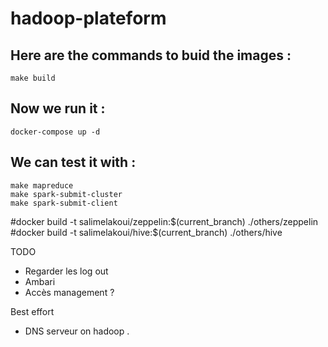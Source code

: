 # hadoop-plateform

## Here are the commands to buid the images : 
```
make build
```

## Now we run it :
```
docker-compose up -d
```

## We can test it with :

```
make mapreduce
make spark-submit-cluster
make spark-submit-client
```




#docker build -t salimelakoui/zeppelin:$(current_branch) ./others/zeppelin
#docker build -t salimelakoui/hive:$(current_branch) ./others/hive


TODO
- Regarder les log out
- Ambari
- Accès management ?


Best effort  
- DNS serveur on hadoop .


